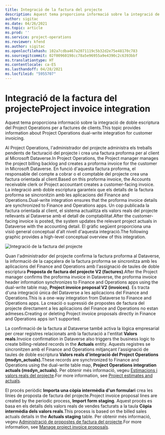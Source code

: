 ```yaml
---
title: Integració de la factura del projecte
description: Aquest tema proporciona informació sobre la integració de doble escriptura del Project Operations per a factures de clients.
author: sigitac
ms.date: 04/26/2021
ms.topic: article
ms.prod: ''
ms.service: project-operations
ms.reviewer: kfend
ms.author: sigitac
ms.openlocfilehash: 102a7cdba467a2071119c5b32d2e75e48170c783
ms.sourcegitcommit: 02f00960198cc78a5e96955a9e4390c2c6393bbf
ms.translationtype: HT
ms.contentlocale: ca-ES
ms.lasthandoff: 04/28/2021
ms.locfileid: "5955707"
---
```

# <a name="project-invoice-integration"></a><span data-ttu-id="23a84-103">Integració de la factura del projecte</span><span class="sxs-lookup"><span data-stu-id="23a84-103">Project invoice integration</span></span>

<span data-ttu-id="23a84-104">Aquest tema proporciona informació sobre la integració de doble escriptura del Project Operations per a factures de clients.</span><span class="sxs-lookup"><span data-stu-id="23a84-104">This topic provides information about Project Operations dual-write integration for customer invoicing.</span></span>

<span data-ttu-id="23a84-105">Al Project Operations, l'administrador del projecte administra els treballs pendents de facturació del projecte i crea una factura proforma per al client al Microsoft Dataverse.</span><span class="sxs-lookup"><span data-stu-id="23a84-105">In Project Operations, the Project manager manages the project billing backlog and creates a proforma invoice for the customer in Microsoft Dataverse.</span></span> <span data-ttu-id="23a84-106">En funció d'aquesta factura proforma, el responsable del compte a cobrar o el comptable del projecte crea una factura orientada al client.</span><span class="sxs-lookup"><span data-stu-id="23a84-106">Based on this proforma invoice, the Accounts receivable clerk or Project accountant creates a customer-facing invoice.</span></span> <span data-ttu-id="23a84-107">La integració amb doble escriptura garanteix que els detalls de la factura proforma se sincronitzin amb les aplicacions del Finance and Operations.</span><span class="sxs-lookup"><span data-stu-id="23a84-107">Dual-write integration ensures that the proforma invoice details are synchronized to Finance and Operations apps.</span></span> <span data-ttu-id="23a84-108">Un cop publicada la factura orientada al client, el sistema actualitza els valors reals del projecte rellevants al Dataverse amb el detall de comptabilitat.</span><span class="sxs-lookup"><span data-stu-id="23a84-108">After the customer-facing invoice is posted, the system updates the relevant project actuals in Dataverse with the accounting detail.</span></span> <span data-ttu-id="23a84-109">El gràfic següent proporciona una visió general conceptual d'alt nivell d'aquesta integració.</span><span class="sxs-lookup"><span data-stu-id="23a84-109">The following graphic provides a high-level conceptual overview of this integration.</span></span>

   ![Integració de la factura del projecte](./media/DW5Invoicing.png)

<span data-ttu-id="23a84-111">Quan l'administrador del projecte confirma la factura proforma al Dataverse, la informació de la capçalera de la factura proforma se sincronitza amb les aplicacions del Finance and Operations amb l'assignació de taules de doble escriptura **Proposta de factura del projecte V2 (factures)**.</span><span class="sxs-lookup"><span data-stu-id="23a84-111">After the Project manager confirms the proforma invoice in Dataverse, the proforma invoice header information synchronizes to Finance and Operations apps using the dual-write table map, **Project invoice proposal V2 (invoices)**.</span></span> <span data-ttu-id="23a84-112">Es tracta d'una integració única del Dataverse a les aplicacions del Finance and Operations.</span><span class="sxs-lookup"><span data-stu-id="23a84-112">This is a one-way integration from Dataverse to Finance and Operations apps.</span></span> <span data-ttu-id="23a84-113">La creació o supressió de propostes de factura del projecte directament a les aplicacions del Finance and Operations no estan admeses.</span><span class="sxs-lookup"><span data-stu-id="23a84-113">Creating or deleting Project invoice proposals directly in Finance and Operations apps isn't supported.</span></span>

<span data-ttu-id="23a84-114">La confirmació de la factura al Dataverse també activa la lògica empresarial per crear registres relacionats amb la facturació a l'entitat **Valors reals**.</span><span class="sxs-lookup"><span data-stu-id="23a84-114">Invoice confirmation in Dataverse also triggers the business logic to create billing-related records in the **Actuals** entity.</span></span> <span data-ttu-id="23a84-115">Aquests registres se sincronitzen amb el Finance and Operations mitjançant l'assignació de taules de doble escriptura **Valors reals d'integració del Project Operations (msdyn\_actuals).**</span><span class="sxs-lookup"><span data-stu-id="23a84-115">These records are synchronized to Finance and Operations using the dual-write table map, **Project Operations integration actuals (msdyn\_actuals).**</span></span> <span data-ttu-id="23a84-116">Per obtenir més informació, vegeu [Estimacions i valors reals del projecte](resource-dual-write-estimates-actuals.md).</span><span class="sxs-lookup"><span data-stu-id="23a84-116">For more information, see [Project estimates and actuals](resource-dual-write-estimates-actuals.md).</span></span> 

<span data-ttu-id="23a84-117">El procés periòdic **Importa una còpia intermèdia d'un formulari** crea les línies de proposta de factura del projecte.</span><span class="sxs-lookup"><span data-stu-id="23a84-117">Project invoice proposal lines are created by the periodic process, **Import form staging**.</span></span> <span data-ttu-id="23a84-118">Aquest procés es basa en els detalls dels valors reals de vendes facturats a la taula **Còpia intermèdia dels valors reals**.</span><span class="sxs-lookup"><span data-stu-id="23a84-118">This process is based on the billed sales actuals details in the **Actuals staging** table.</span></span> <span data-ttu-id="23a84-119">Per obtenir més informació, vegeu [Administració de propostes de factura del projecte](../invoicing/format-update-project-invoice-proposals.md#create-project-invoice-proposals).</span><span class="sxs-lookup"><span data-stu-id="23a84-119">For more information, see [Manage project invoice proposals](../invoicing/format-update-project-invoice-proposals.md#create-project-invoice-proposals).</span></span> 
